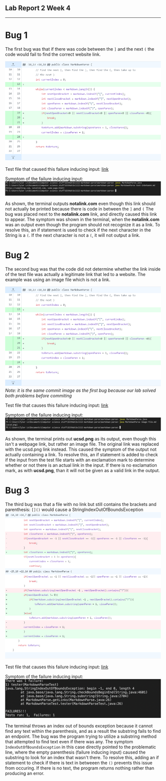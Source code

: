 ## Lab Report 2 Week 4 ##
-------------------------

# Bug 1 #

The first bug was that if there was code between the ```]``` and the next ```(``` the code would fail to find the correct website link.

![Bug1-Image1](bug1-markdown-parse-week4-cse15l.PNG)

Test file that caused this failure inducing input: [link](https://github.com/bcli12/markdown-parse/blob/main/text-inbetween.md)

Symptom of the failure inducing input:
![Bug1-Image2](bug1-markdown-parse-week4-cse15l-terminal.PNG)

As shown, the terminal outputs **notalink.com** even though this link should not actually be printed because there is code in between the ```]``` and ```(```
The bug was placed next to the **notalink.com** link, and directly caused this link to appear. The symptom was shown in the terminal, when the **notalink.com** was an output even though the program should not recognize it as a link.
To resolve this, an if statement is used to check if the next character in the String is a ```(```. If the next character is not a ```(```, it will not output a link.

# Bug 2 #

The second bug was that the code did not determine whether the link inside of the test file was actually a legitimate link that led to a website. The example was using an image file which is not a link.

![Bug1-Image1](bug1-markdown-parse-week4-cse15l.PNG)
*Note: it is the same commit image as the first bug because our lab solved both problems before commiting*

Test file that causes this failure inducing input: [link](https://github.com/bcli12/markdown-parse/blob/main/image-file.md)

Symptom of the failure inducing input: ![Bug2-Image1](bug2-markdown-parse-week4-cse15l-terminal.PNG)

As shown, the terminal prints out **ucsd.png** as its output, even though this isn't a webpage link, but rather an image file. The original link was replaced with the ucsd.png link instead. This caused the symptom of the output not actually containing a link. 
To resolve this, an if statement is added to check if the input from the test file starts with an exclamation mark to determine whether or not there is an actual link in the input. If there is no exclamation mark, as with **ucsd.png**, than it will not be given as a valid link in the output.

# Bug 3 #

The third bug was that a file with no link but still contains the brackets and parenthesis: ```[]()``` would cause a StringIndexOutOfBoundsException 
![Bug3-Image1](bug3-markdown-parse-week4-cse15l.PNG)

Test file that causes this failure inducing input: [link](https://github.com/bcli12/markdown-parse/blob/main/empty-link.md)

Symptom of the failure inducing input:
![Bug3-Image2](bug3-markdown-parse-week4-cse15l-terminal.PNG)

The terminal throws an index out of bounds exception because it cannot find any text within the parenthesis, and as a result the substring fails to find an endpoint. The bug was the program trying to utilize a substring method that attempted to find text even if there was any. The symptom ```IndexOutOfBoundsException``` in this case directly pointed to the problematic line, where the empty parenthesis (failure inducing input) caused the substring to look for an index that wasn't there.
To resolve this, adding an if statement to check if there is text in betweeen the ```()``` prevents this issue from occuring. If there is no text, the program returns nothing rather than producing an error. 
